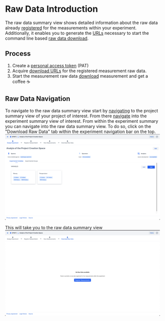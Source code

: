 # Raw Data Introduction

The raw data summary view shows detailed information about the raw data already [registered](raw_data_upload.md) for the measurements within your experiment.
Additionally, it enables you to generate the [URLs](raw_data_download_acquire_urls.md) necessary
to start the command line based [raw data download](raw_data_download_run_download.md). 

## Process

1. Create a [personal access token](raw_data_download_create_pat.md) (PAT)
2. Acquire [download URLs](raw_data_download_acquire_urls.md) for the registered measurement raw data. 
3. Start the measurement raw data [download](raw_data_download_run_download.md) measurement and get a coffee :coffee:

## Raw Data Navigation

To navigate to the raw data summary view start by [navigating](../project/project_introduction.md#project-navigation) to the project summary view of your project of interest.
From there [navigate](../experiment/experiment_introduction.md#experiment-navigation) into the experiment summary view of interest.
From within the experiment summary you can navigate into the raw data summary view.
To do so, click on the "Download Raw Data" tab within the experiment navigation bar on the top.
![experiment_summary.png](../experiment/images/experimental_summary.png)

This will take you to the raw data summary view
![raw_data_summary_no_data.png](images/raw_data_summary_no_data.png)
